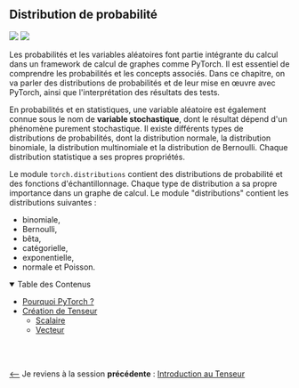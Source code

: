 ## Distribution de probabilité
![](https://img.shields.io/badge/lastest-2023--04--08-success)
![](https://img.shields.io/badge/status-en%20r%C3%A9daction%20-yellow)

Les probabilités et les variables aléatoires font partie intégrante du calcul
dans un framework de calcul de graphes comme PyTorch. Il est essentiel
de comprendre les probabilités et les concepts associés. Dans ce chapitre,
on va parler des distributions de probabilités et de leur mise en œuvre avec
PyTorch, ainsi que l'interprétation des résultats des tests.

En probabilités et en statistiques, une variable aléatoire est également 
connue sous le nom de **variable stochastique**, dont le résultat dépend
d'un phénomène purement stochastique. Il existe différents types de
distributions de probabilités, dont la distribution normale, la distribution
binomiale, la distribution multinomiale et la distribution de Bernoulli.
Chaque distribution statistique a ses propres propriétés.

Le module `torch.distributions` contient des distributions de probabilité et
des fonctions d'échantillonnage. Chaque type de distribution a sa propre
importance dans un graphe de calcul. Le module "distributions" contient
les distributions suivantes :

- binomiale,
- Bernoulli,
- bêta,
- catégorielle,
- exponentielle,
- normale et Poisson.

<details id="table-content" open>
    <summary>Table des Contenus</summary>
    <ul>
        <li><a href="#pourquoi-pytorch">Pourquoi PyTorch ?</a></li>
        <li><a href="#création-de-tenseur">Création de Tenseur</a>
            <ul>
                <li><a href="#scalaire">Scalaire</a></li>
                <li><a href="#vecteur">Vecteur</a></li>
            </ul>
        </li>
    </ul>
</details>


<!--### Tenseurs d'échantillonnage
L'initialisation des poids est une tâche importante dans la formation
d'un réseau neuronal et de tout type de modèle d'apprentissage profond,
tel qu'un réseau neuronal convolutionnel (CNN) un réseau neuronal profond (DNN)
et un réseau neuronal récurrent (RNN). La question se pose toujours de savoir
comment initialiser les poids.

L'initialisation des poids peut être effectuée en utilisant différentes
méthodes, notamment l'initialisation aléatoire des poids. Pour exécuter
un réseau neuronal, un ensemble de poids initiaux doit être transmis
au différentes couches afin de calculer la fonction de perte (et,
donc le score ou pourcentage de prédiction peut être calculé). Le choix
d'une méthode d'initialisation dépend du type de données, de la tâche et
de l'optimisation requise pour le modèle. On va donc examiner tous les types
d'approches pour initialiser les poids.-->



<br/>
<br/>

<!-- - Je passe à la session **suivante** : -->
<!-- [Distribution de probabilité](./proba/README.md) -->
[<--](../tensor/README.md) Je reviens à la session **précédente** :
[Introduction au Tenseur](../tensor/README.md)

